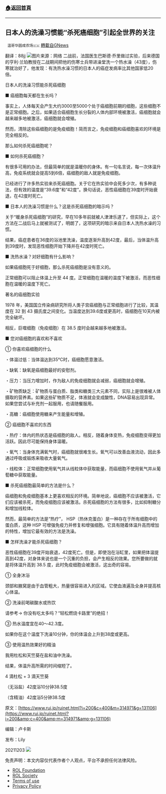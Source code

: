 ###  [:house:返回首頁](https://github.com/ourhimalayas/txt)
---


## 日本人的洗澡习惯能“杀死癌细胞”引起全世界的关注
` 温哥华圆成农场🇨🇦` [轉載自GNews](https://gnews.org/zh-hans/1716055/)

翻译：88jj
![](https://assets.gnews.org/wp-content/uploads/2021/12/图片1675.png)图片来源：网络
二战前，法国医生巴斯德·乔里做过实验，后来德国的亨利·兰珀教授在二战期间把他的伤寒士兵带进澡堂洗一个热水澡（43度），伤寒就治好了，他发现：有洗热水澡习惯的日本人的癌症发病率比其他国家低20倍。

日本人的洗澡习惯能杀死癌细胞

■ 癌细胞每天都在生长吗？

事实上，人体每天会产生大约3000至5000个处于癌细胞前期的细胞，这些细胞不是正常细胞。之后，如果适合癌细胞生长分裂的人体内部环境被激活，癌细胞就会越来越多地被激活，癌细胞就会增殖。

然而，清除这些癌细胞的是免疫细胞！简而言之，免疫细胞和癌细胞喜欢的环境是完全相反的。

那么如何杀死癌细胞呢？

■ 如何杀死癌细胞？

有很多可用的办法，但最简单的就是温暖你的身体。有一句名言说，每一次体温升高，免疫系统就会提高5到6倍，癌细胞的敌人就是免疫细胞。

已经进行了许多热实验来杀死癌细胞。关于它在热实验中会死多少次，有多种说法，但有效的温度是“39.6度”和“42度”。换句话说，恶性癌细胞在39度时开始衰退，在42度时死亡。

■ 日本人的洗澡习惯是什么？这是杀死癌细胞的暗示吗？

关于“暖身杀死癌细胞”的研究，早在10多年前就被人津津乐道了，但实际上，这个方法在二战后马上就被测试了，明朗了，这项研究的暗示来自日本人洗热水澡的习惯。

结果，癌症患者在36度的浴池里洗澡，温度逐渐升高到42度，最后，当体温升高到39度时，发现恶性细胞开始下降并在42度时死亡。

■ 洗热水澡？对好细胞有什么影响？

如果癌细胞死于好细胞，那么杀死癌细胞是没有意义的。

正常细胞可以阻止体温上升至 44 度。正常细胞在温暖的温度下被激活，而恶性细胞在温暖的温度下死亡。

著名的癌细胞实验

1978 年，美国国立传染病研究所将人类子宫癌细胞与正常细胞进行了比较，其温度在 32 到 43 摄氏度之间变化。当温度达到39.6度或更高时，癌细胞在10天内被完全破坏。

相反，巨噬细胞（免疫细胞）在 38.5 度时会越来越多地被激活。

■ 您对癌细胞的喜欢和不喜欢

① 你喜欢癌细胞的什么

・体温过低：当体温达到35°C时，癌细胞愿意激活。

・缺氧：缺氧是癌细胞最好的安慰剂。

・压力：当压力增加时，作为敌人的免疫细胞就会减弱，癌细胞就会增殖。

・矿物质缺乏：矿物质与蛋白质、脂类和糖类三大元素不同，实际上是很难被人体摄取的营养素。如果这些矿物质不足，体液就会变成酸性，DNA容易出现异常。如果您尝试与补充剂一起服用，也请随餐服用。

・高糖：癌细胞使用糖来产生能量和增殖。

② 癌细胞不喜欢的东西

・热疗：体内的热状态是癌细胞的敌人。相反，随着身体变热，免疫细胞变得更加活跃。因此尽可能保持身体温暖。

・氧气：当身体充满氧气时，癌细胞就很难生长。氧气可以改善血液流动，因此多通过呼吸或锻炼来吸收大量氧气。

・线粒体：正常细胞使用氧气并从线粒体中获取能量，而癌细胞不使用氧气并从葡萄糖中获取能量。

■ 杀死癌细胞最简单的方法是什么？

癌细胞和免疫细胞基本上更喜欢相反的环境。简单地说，癌细胞不应该被激活，它们应该被杀死，而免疫细胞应该被激活。杀死癌细胞的方法有很多，比如抑制糖分和增加线粒体。

然而，最简单的方法是“热疗”， HSP（热休克蛋白）是一种存在于所有细胞中的蛋白质，这种 HSP 可增强免疫力并修复和增强细胞。它具有随着体温升高而增加的特性，增加它最有效的方法是洗澡。

■ 怎样洗澡才能杀死癌细胞？

恶性癌细胞在39度开始衰退，42度死亡。但是，即使泡在浴缸里，如果把体温提高到42度，对身体来说也是一个沉重的负担，会产生相反的效果。您所要做的就是将体温升高到 38.5 度，此时免疫细胞会被激活，这出奇的容易。

① 全身沐浴

颈部和腋窝是由于血管粗大，热量很容易进入的区域。它使血液遍及全身并提高核心体温。

② 洗澡前喝碳酸水或热饮

请参考→ 你没有吃太多吗？“轻松燃烧卡路里”的绝招！

③ 热水温度宜在40～42.3度。

如果你在这个温度下洗澡10分钟，你的体温会上升到38度或更高。

③ 使用温热效果好的精油

我用杜松和天竺葵在盐和油中洗澡。

结果，体温升高所需的时间缩短了。

4 滴杜松 + 3 滴天竺葵

（无浴盐）42度浴10分钟38.5度

（含精油）42度浴5分钟38.5度

原文：[https://www.rui.jp/ruinet.html?i=200&c=400&m=314971&g=131106](https://www.rui.jp/ruinet.html?i=200&amp;c=400&amp;m=314971&amp;g=131106)

编辑：卢卡斯

发布：Lily

20211203
![](https://assets.gnews.org/wp-content/uploads/2021/11/農場文宣-3.jpg)




 

免责声明：本文内容仅代表作者个人观点，平台不承担任何法律风险。

- [ROL Foundation](https://rolfoundation.org/)
- [ROL Society](https://rolsociety.org/)
- [Terms of use](https://gnews.org/terms-of-use-3/)
- [Privacy Policy](https://gnews.org/privacy-policy/)
